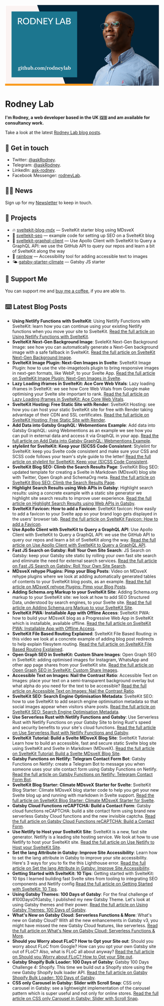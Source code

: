 <picture>
  <source srcset="./images/rodneylab-github.avif" type="image/avif">
  <source srcset="./images/rodneylab-github.webp" type="image/webp">
  <img src="./images/rodneylab-github.png" alt="Rodney Lab Github banner">
</picture>

# Rodney Lab
**I'm Rodney, a web developer based in the UK 🇬🇧 and am available for consultancy work.**

<!--
Take a look at the latest <a aria-label="See latest Rodney Lab projects" href="https://rodneylab.com/projects/" rel="noopener">Rodney Lab projects</a>.
-->

Take a look at the latest <a aria-label="See latest Rodney Lab projects" href="https://rodneylab.com/blog/" rel="noopener">Rodney Lab blog posts</a>.

## 📱 Get in touch

- Twitter: <a aria-label="Direct message Rodney Lab on twitter" href="https://twitter.com/messages/compose?recipient_id=1323579817258831875" target="_blank" rel="nofollow noopener noreferrer">@askRodney</a>.
- Telegram: <a aria-label="Direct message Rodney Lab on Telegram" href="https://t.me/askRodney" target="_blank" rel="nofollow noopener noreferrer">@askRodney</a>.
- LinkedIn: <a aria-label="Direct message Rodney Lab on LinkedIn" href="https://uk.linkedin.com/in/ask-rodney" target="_blank" rel="nofollow noopener noreferrer">ask-rodney</a>.
- Facebook Messenger: <a aria-label="Direct message Rodney Lab on Facebook" href="https://m.me/rodneyLab" target="_blank" rel="nofollow noopener noreferrer">rodneyLab</a>.

## 🧑🏽 News

Sign up for my <a aria-label="Sign up the the Rodney Lab newsletter" href="https://rodneylab.com/about/#newsletter" rel="noopener">Newsletter</a> to keep in touch.


## 🔩 Projects

- 🔥 [sveltekit-blog-mdx](https://github.com/rodneylab/sveltekit-blog-mdx) &mdash; SvelteKit starter blog using MDsveX
- 🤖 [sveltekit-seo](https://github.com/rodneylab/sveltekit-seo) &mdash; example code for setting up SEO on a SvelteKit blog
- 🚀 [sveltekit-graphql-client](https://github.com/rodneylab/sveltekit-graphql-github) &mdash; Use Apollo Client with SvelteKit to Query a GraphQL API: we use the GitHub API to query our repos and learn a bit of SvelteKit along the way 
- 🌈 [rainbow](https://github.com/rodneylab/rainbow) &mdash; Accessibility tool for adding accessible text to images
- 🌤 [gatsby-starter-climate](https://github.com/rodneylab/gatsby-starter-climate) &mdash; Gatsby JS starter

## 💙 Support Me

You can support me and <a aria-label="Support Rodney Lab via by me a coffee" href="https://rodneylab.com/giving/" rel="noopener">buy me a coffee</a>, if you are able to.

## ⌨️ Latest Blog Posts


<!-- BLOG-POST-LIST:START -->
- **Using Netlify Functions with SvelteKit**: Using Netlify Functions with SvelteKit: learn how you can continue using your existing Netlify functions when you move your site to SvelteKit. <a aria-label="Read Rodney Lab post on Using Netlify Functions with SvelteKit" href="https://rodneylab.com/using-netlify-functions-sveltekit/" rel="noopener">Read the full article on Using Netlify Functions with SvelteKit</a>.
- **SvelteKit Next-Gen Background Image**: SveleKit Next-Gen Background Image: see how you can automatically generate a Next-Gen background image with a safe fallback in SvelteKit. <a aria-label="Read Rodney Lab post on SvelteKit Next-Gen Background Image" href="https://rodneylab.com/sveltekit-next-gen-background-image/" rel="noopener">Read the full article on SvelteKit Next-Gen Background Image</a>.
- **SvelteKit Image Plugin: Next-Gen Images in Svelte**: SvelteKit Image Plugin: how to use the vite-imagetools plugin to bring responsive images in next-gen formats, like WebP, to your Svelte App. <a aria-label="Read Rodney Lab post on SvelteKit Image Plugin: Next-Gen Images in Svelte" href="https://rodneylab.com/sveltekit-image-plugin/" rel="noopener">Read the full article on SvelteKit Image Plugin: Next-Gen Images in Svelte</a>.
- **Lazy Loading iframes in SvelteKit: Ace Core Web Vitals**: Lazy loading iframes in SvelteKit: we see how Core Web Vitals from Google make optimising your Svelte site important to rank. <a aria-label="Read Rodney Lab post on Lazy Loading iframes in SvelteKit: Ace Core Web Vitals" href="https://rodneylab.com/lazy-loading-iframes-sveltekit/" rel="noopener">Read the full article on Lazy Loading iframes in SvelteKit: Ace Core Web Vitals</a>.
- **SvelteKit Hosting: Free Static Site with Render**: SvelteKit Hosting: see how you can host your static SvelteKit site for free with Render taking advantage of their CDN and SSL certificates. <a aria-label="Read Rodney Lab post on SvelteKit Hosting: Free Static Site with Render" href="https://rodneylab.com/sveltekit-hosting/" rel="noopener">Read the full article on SvelteKit Hosting: Free Static Site with Render</a>.
- **Add Data into Gatsby GraphQL: Webmentions Example**: Add data into Gatsby GraphQL: using Webmentions as an example we see how you can pull in external data and access it via GraphQL in your app. <a aria-label="Read Rodney Lab post on Add Data into Gatsby GraphQL: Webmentions Example" href="https://rodneylab.com/add-data-gatsby-graphql/" rel="noopener">Read the full article on Add Data into Gatsby GraphQL: Webmentions Example</a>.
- **stylelint for SvelteKit: Keep your (S)CSS Code Consistent**: Stylelint for SvelteKit: keep you Svelte code consistent and make sure your CSS and SCSS code follows your team's style guide to the letter! <a aria-label="Read Rodney Lab post on stylelint for SvelteKit: Keep your (S)CSS Code Consistent" href="https://rodneylab.com/stylelint-sveltekit/" rel="noopener">Read the full article on stylelint for SvelteKit: Keep your (S)CSS Code Consistent</a>.
- **SvelteKit Blog SEO: Climb the Search Results Page**: SvelteKit Blog SEO: updated template for creating a Svelte in Markdown (MDsveX) blog site with Twitter, Open Graph and SchemaOrg meta. <a aria-label="Read Rodney Lab post on SvelteKit Blog SEO: Climb the Search Results Page" href="https://rodneylab.com/sveltekit-blog-seo/" rel="noopener">Read the full article on SvelteKit Blog SEO: Climb the Search Results Page</a>.
- **Highlight Search Results using Web APIs in Gatsby**: Highlight search results: using a concrete example with a static site generator we highlight site search results to improve user experience. <a aria-label="Read Rodney Lab post on Highlight Search Results using Web APIs in Gatsby" href="https://rodneylab.com/highlight-search-results/" rel="noopener">Read the full article on Highlight Search Results using Web APIs in Gatsby</a>.
- **SvelteKit Favicon: How to add a Favicon**: SvelteKit favicon: How easily to add a favicon to your Svelte app so your brand logo gets displayed in the users' browser tab. <a aria-label="Read Rodney Lab post on SvelteKit Favicon: How to add a Favicon" href="https://rodneylab.com/sveltekit-favicon/" rel="noopener">Read the full article on SvelteKit Favicon: How to add a Favicon</a>.
- **Use Apollo Client with SvelteKit to Query a GraphQL API**: Use Apollo Client with SvelteKit to Query a GraphQL API: we use the GitHub API to query our repos and learn a bit of SvelteKit along the way. <a aria-label="Read Rodney Lab post on Use Apollo Client with SvelteKit to Query a GraphQL API" href="https://rodneylab.com/use-apollo-client-sveltekit/" rel="noopener">Read the full article on Use Apollo Client with SvelteKit to Query a GraphQL API</a>.
- **Fast JS Search on Gatsby: Roll Your Own Site Search**: JS Search on Gatsby: keep your Gatsby site static by rolling your own fast site search  and eliminate the need for external search services. <a aria-label="Read Rodney Lab post on Fast JS Search on Gatsby: Roll Your Own Site Search" href="https://rodneylab.com/js-search-gatsby/" rel="noopener">Read the full article on Fast JS Search on Gatsby: Roll Your Own Site Search</a>.
- **MDsveX rehype Plugins: Pimp your Blog Posts**: Video on MDsveX rehype plugins where we look at adding automatically generated tables of contents to your SvelteKit blog posts, as an example. <a aria-label="Read Rodney Lab post on MDsveX rehype Plugins: Pimp your Blog Posts" href="https://rodneylab.com/mdsvex-rehype-plugins/" rel="noopener">Read the full article on MDsveX rehype Plugins: Pimp your Blog Posts</a>.
- **Adding Schema.org Markup to your SvelteKit Site**: Adding Schema.org markup to your SvelteKit site: we look at how to add SEO Structured Data, understood by search engines, to your Svelte site. <a aria-label="Read Rodney Lab post on Adding Schema.org Markup to your SvelteKit Site" href="https://rodneylab.com/adding-schema-org-markup-to-sveltekit-site/" rel="noopener">Read the full article on Adding Schema.org Markup to your SvelteKit Site</a>.
- **SvelteKit PWA: Installable App with Offline Access**: SvelteKit PWA: how to build your MDsveX blog as a Progressive Web App in SvelteKit which is installable, available offline. <a aria-label="Read Rodney Lab post on SvelteKit PWA: Installable App with Offline Access" href="https://rodneylab.com/sveltekit-pwa/" rel="noopener">Read the full article on SvelteKit PWA: Installable App with Offline Access</a>.
- **SvelteKit File Based Routing Explained**: SvelteKit File Based Routing: in this video we look at a concrete example of adding blog post redirects to help explain filesytem routing. <a aria-label="Read Rodney Lab post on SvelteKit File Based Routing Explained" href="https://rodneylab.com/sveltekit-file-based-routing/" rel="noopener">Read the full article on SvelteKit File Based Routing Explained</a>.
- **Open Graph SEO in SvelteKit: Custom Share Images**: Open Graph SEO in SvelteKit: adding optimised images for Instagram, WhatsApp and other app page shares from your SvelteKit site. <a aria-label="Read Rodney Lab post on Open Graph SEO in SvelteKit: Custom Share Images" href="https://rodneylab.com/open-graph-seo-sveltekit/" rel="noopener">Read the full article on Open Graph SEO in SvelteKit: Custom Share Images</a>.
- **Accessible Text on Images: Nail the Contrast Ratio**: Accessible Text on Images: place your text on a semi-transparent background overlay but what alpha do you need for the text to be accessible? <a aria-label="Read Rodney Lab post on Accessible Text on Images: Nail the Contrast Ratio" href="https://rodneylab.com/accessible-text-on-images/" rel="noopener">Read the full article on Accessible Text on Images: Nail the Contrast Ratio</a>.
- **SvelteKit SEO:  Search Engine Optimisation Metadata**: SvelteKit SEO: how to use SvelteKit to add search engine optimisation metadata so that social images appear when visitors share posts. <a aria-label="Read Rodney Lab post on SvelteKit SEO:  Search Engine Optimisation Metadata" href="https://rodneylab.com/sveltekit-seo/" rel="noopener">Read the full article on SvelteKit SEO:  Search Engine Optimisation Metadata</a>.
- **Use Serverless Rust with Netlify Functions and Gatsby**: Use Serverless Rust with Netlify Functions on your Gatsby Site to bring Rust's speed and security benefits to your site's cloud functions. <a aria-label="Read Rodney Lab post on Use Serverless Rust with Netlify Functions and Gatsby" href="https://rodneylab.com/use-serverless-rust-with-netlify-functions/" rel="noopener">Read the full article on Use Serverless Rust with Netlify Functions and Gatsby</a>.
- **SvelteKit Tutorial: Build a Svelte MDsveX Blog Site**: SvelteKit Tutorial: Learn how to build an accessible, fast and secure static Svelte blog site using SvelteKit and Svelte in Markdown (MDsveX). <a aria-label="Read Rodney Lab post on SvelteKit Tutorial: Build a Svelte MDsveX Blog Site" href="https://rodneylab.com/sveltekit-tutorial-mdsvex-blog-site/" rel="noopener">Read the full article on SvelteKit Tutorial: Build a Svelte MDsveX Blog Site</a>.
- **Gatsby Functions on Netlify: Telegram Contact Form Bot**: Gatsby Functions on Netlify: create a Telegram Bot to message you when someone uses your site contact form using Gatsby Functions on Netlify. <a aria-label="Read Rodney Lab post on Gatsby Functions on Netlify: Telegram Contact Form Bot" href="https://rodneylab.com/gatsby-functions-netlify/" rel="noopener">Read the full article on Gatsby Functions on Netlify: Telegram Contact Form Bot</a>.
- **SvelteKit Blog Starter: Climate MDsveX Starter for Svelte**: SvelteKit Blog Starter: Climate MDsveX blog starter code to help you get your new Svelte blog up and running with markdown in Svelte support. <a aria-label="Read Rodney Lab post on SvelteKit Blog Starter: Climate MDsveX Starter for Svelte" href="https://rodneylab.com/sveltekit-blog-starter/" rel="noopener">Read the full article on SvelteKit Blog Starter: Climate MDsveX Starter for Svelte</a>.
- **Gatsby Cloud Functions reCAPTCHA: Build a Contact Form**: Gatsby cloud functions reCAPTCHA: build a site contact form using brand new serverless Gatsby Cloud functions and the new invisible captcha. <a aria-label="Read Rodney Lab post on Gatsby Cloud Functions reCAPTCHA: Build a Contact Form" href="https://rodneylab.com/gatsby-cloud-functions-recaptcha/" rel="noopener">Read the full article on Gatsby Cloud Functions reCAPTCHA: Build a Contact Form</a>.
- **Use Netlify to Host your SvelteKit Site**: SvelteKit is a new, fast site generator.  Netlify is a leading site hosting service.  We look at how to use Netlify to host your SvelteKit site. <a aria-label="Read Rodney Lab post on Use Netlify to Host your SvelteKit Site" href="https://rodneylab.com/use-netlify-to-host-your-sveltekit-site/" rel="noopener">Read the full article on Use Netlify to Host your SvelteKit Site</a>.
- **Set the lang Attribute in Gatsby: Improve Site Accessibility**: Learn how to set the lang attribute in Gatsby to improve your site accessibility.  Here's 3 ways for you to fix the this Lighthouse error. <a aria-label="Read Rodney Lab post on Set the lang Attribute in Gatsby: Improve Site Accessibility" href="https://rodneylab.com/set-lang-attribute-gatsby/" rel="noopener">Read the full article on Set the lang Attribute in Gatsby: Improve Site Accessibility</a>.
- **Getting Started with SvelteKit: 10 Tips**: Getting started with SvelteKit: 10 tips I learned building fast Svelte sites from tooling to integrating SEO components and Netlify config <a aria-label="Read Rodney Lab post on Getting Started with SvelteKit: 10 Tips" href="https://rodneylab.com/getting-started-with-sveltekit/" rel="noopener">Read the full article on Getting Started with SvelteKit: 10 Tips</a>.
- **Using Gatsby Themes: 100 Days of Gatsby**: For the final challenge of #100DaysOfGatsby, I published my new Gatsby Theme. Let's look at using Gatsby themes and their power. <a aria-label="Read Rodney Lab post on Using Gatsby Themes: 100 Days of Gatsby" href="https://rodneylab.com/using-gatsby-themes/" rel="noopener">Read the full article on Using Gatsby Themes: 100 Days of Gatsby</a>.
- **What's New on Gatsby Cloud: Serverless Functions & More**: What's new on Gatsby Cloud? With all the new enhancements in Gatsby v3, you might have missed the new Gatsby Cloud features, like serverless. <a aria-label="Read Rodney Lab post on What's New on Gatsby Cloud: Serverless Functions & More" href="https://rodneylab.com/whats-new-on-gatsby-cloud/" rel="noopener">Read the full article on What's New on Gatsby Cloud: Serverless Functions & More</a>.
- **Should you Worry about FLoC? How to Opt your Site out**: Should you worry about FLoC from Google? How can you opt your own Gatsby site out of FLoC? Also, what is FLoC all about anyway? <a aria-label="Read Rodney Lab post on Should you Worry about FLoC? How to Opt your Site out" href="https://rodneylab.com/should-you-worry-about-floc/" rel="noopener">Read the full article on Should you Worry about FLoC? How to Opt your Site out</a>.
- **Gatsby Shopify Bulk Loader: 100 Days of Gatsby**: Gatsby 100 Days Challenge 4: Shopify. This time we build out a Shopify store using the new Gatsby Shopify bulk loader API. <a aria-label="Read Rodney Lab post on Gatsby Shopify Bulk Loader: 100 Days of Gatsby" href="https://rodneylab.com/gatsby-shopify-bulk-loader-100-days-gatsby/" rel="noopener">Read the full article on Gatsby Shopify Bulk Loader: 100 Days of Gatsby</a>.
- **CSS only Carousel in Gatsby: Slider with Scroll Snap**: CSS only carousel in Gatsby: see a lightweight implementation of the carousel pattern which is super useful and not only for online stores. <a aria-label="Read Rodney Lab post on CSS only Carousel in Gatsby: Slider with Scroll Snap" href="https://rodneylab.com/css-only-carousel-in-gatsby/" rel="noopener">Read the full article on CSS only Carousel in Gatsby: Slider with Scroll Snap</a>.<!-- BLOG-POST-LIST:END -->
